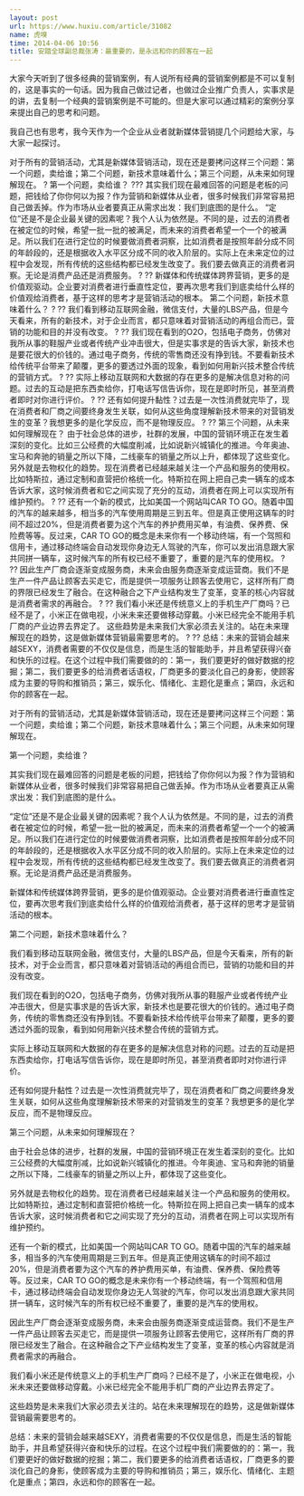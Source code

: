 ```yaml
---
layout: post
url: https://www.huxiu.com/article/31082
name: 虎嗅
time: 2014-04-06 10:56
title: 安踏全球副总裁张涛：最重要的，是永远和你的顾客在一起
---
```

大家今天听到了很多经典的营销案例，有人说所有经典的营销案例都是不可以复制的，这是事实的一句话。因为我自己做过记者，也做过企业推广负责人，实事求是的讲，去复制一个经典的营销案例是不可能的。但是大家可以通过精彩的案例分享来提出自己的思考和问题。

我自己也有思考，我今天作为一个企业从业者就新媒体营销提几个问题给大家，与大家一起探讨。

对于所有的营销活动，尤其是新媒体营销活动，现在还是要拷问这样三个问题：第一个问题，卖给谁；第二个问题，新技术意味着什么；第三个问题，从未来如何理解现在。 ? 第一个问题，卖给谁？ ??? 其实我们现在最难回答的问题是老板的问题，把钱给了你你何以为报？作为营销和新媒体从业者，很多时候我们非常容易把自己做丢掉。作为市场从业者要真正从需求出发：我们到底图的是什么。 “定位”还是不是企业最关键的因素呢？我个人认为依然是。不同的是，过去的消费者在被定位的时候，希望一批一批的被满足，而未来的消费者希望一个一个的被满足。所以我们在进行定位的时候要做消费者洞察，比如消费者是按照年龄分成不同的年龄段的，还是根据收入水平区分成不同的收入阶层的。实际上在未来定位的过程中会发现，所有传统的这些结构都已经发生改变了。我们要去做真正的消费者洞察。无论是消费产品还是消费服务。 ? ?? 新媒体和传统媒体跨界营销，更多的是价值观驱动。企业要对消费者进行垂直性定位，要再次思考我们到底卖给什么样的价值观给消费者，基于这样的思考才是营销活动的根本。 第二个问题，新技术意味着什么？ ? ?? 我们看到移动互联网金融，微信支付，大量的LBS产品，但是今天看来，所有的新技术，对于企业而言，都只意味着对营销活动的再组合而已，营销的功能和目的并没有改变。 ? ?? 我们现在看到的O2O，包括电子商务，仿佛对我所从事的鞋服产业或者传统产业冲击很大，但是实事求是的告诉大家，新技术也是要花很大的价钱的。通过电子商务，传统的零售商还没有挣到钱。不要看新技术给传统平台带来了颠覆，更多的要透过外面的现象，看到如何用新兴技术整合传统的营销方式。 ? ?? 实际上移动互联网和大数据的存在更多的是解决信息对称的问题。过去的互动是把东西卖给你，打电话写信告诉你，现在是即时所见，甚至消费者即时对你进行评价。 ? ?? 还有如何提升黏性？过去是一次性消费就完毕了，现在消费者和厂商之间要终身发生关联，如何从这些角度理解新技术带来的对营销发生的变革？我想更多的是化学反应，而不是物理反应。 ? ?? 第三个问题，从未来如何理解现在？ 由于社会总体的进步，社群的发展，中国的营销环境正在发生着深刻的变化。比如三公经费的大幅度削减，比如说新兴城镇化的推进。今年奥迪、宝马和奔驰的销量之所以下降，二线豪车的销量之所以上升，都体现了这些变化。 另外就是去物权化的趋势。现在消费者已经越来越关注一个产品和服务的使用权。比如特斯拉，通过定制和直营把价格统一化。特斯拉在网上把自己卖一辆车的成本告诉大家，这时候消费者和它之间实现了充分的互动，消费者在网上可以实现所有维护预约。 ? ?? 还有一个新的模式，比如美国一个网站叫CAR TO GO。随着中国的汽车的越来越多，相当多的汽车使用周期是三到五年。但是真正使用这辆车的时间不超过20%，但是消费者要为这个汽车的养护费用买单，有油费、保养费、保险费等等。反过来，CAR TO GO的概念是未来你有一个移动终端，有一个驾照和信用卡，通过移动终端会自动发现你身边无人驾驶的汽车，你可以发出消息跟大家共同拼一辆车，这时候汽车的所有权已经不重要了，重要的是汽车的使用权。 ? ?? 因此生产厂商会逐渐变成服务商，未来会由服务商逐渐变成运营商。我们不是生产一件产品让顾客去买走它，而是提供一项服务让顾客去使用它，这样所有厂商的界限已经发生了融合。在这种融合之下产业结构发生了变革，变革的核心内容就是消费者需求的再融合。 ? ?? 我们看小米还是传统意义上的手机生产厂商吗？已经不是了，小米正在做电视，小米未来还要做移动穿戴。小米已经完全不能用手机厂商的产业边界去界定了。 这些趋势是未来我们大家必须去关注的。站在未来理解现在的趋势，这是做新媒体营销最需要思考的。 ? ?? 总结：未来的营销会越来越SEXY，消费者需要的不仅仅是信息，而是生活的智能助手，并且希望获得兴奋和快乐的过程。在这个过程中我们需要做的的：第一，我们要更好的做好数据的挖掘；第二，我们要更多的给消费者话语权，厂商更多的要淡化自己的身影，使顾客成为主要的导购和推销员；第三，娱乐化、情绪化、主题化是重点；第四，永远和你的顾客在一起。

对于所有的营销活动，尤其是新媒体营销活动，现在还是要拷问这样三个问题：第一个问题，卖给谁；第二个问题，新技术意味着什么；第三个问题，从未来如何理解现在。

第一个问题，卖给谁？

其实我们现在最难回答的问题是老板的问题，把钱给了你你何以为报？作为营销和新媒体从业者，很多时候我们非常容易把自己做丢掉。作为市场从业者要真正从需求出发：我们到底图的是什么。

“定位”还是不是企业最关键的因素呢？我个人认为依然是。不同的是，过去的消费者在被定位的时候，希望一批一批的被满足，而未来的消费者希望一个一个的被满足。所以我们在进行定位的时候要做消费者洞察，比如消费者是按照年龄分成不同的年龄段的，还是根据收入水平区分成不同的收入阶层的。实际上在未来定位的过程中会发现，所有传统的这些结构都已经发生改变了。我们要去做真正的消费者洞察。无论是消费产品还是消费服务。

新媒体和传统媒体跨界营销，更多的是价值观驱动。企业要对消费者进行垂直性定位，要再次思考我们到底卖给什么样的价值观给消费者，基于这样的思考才是营销活动的根本。

第二个问题，新技术意味着什么？

我们看到移动互联网金融，微信支付，大量的LBS产品，但是今天看来，所有的新技术，对于企业而言，都只意味着对营销活动的再组合而已，营销的功能和目的并没有改变。

我们现在看到的O2O，包括电子商务，仿佛对我所从事的鞋服产业或者传统产业冲击很大，但是实事求是的告诉大家，新技术也是要花很大的价钱的。通过电子商务，传统的零售商还没有挣到钱。不要看新技术给传统平台带来了颠覆，更多的要透过外面的现象，看到如何用新兴技术整合传统的营销方式。

实际上移动互联网和大数据的存在更多的是解决信息对称的问题。过去的互动是把东西卖给你，打电话写信告诉你，现在是即时所见，甚至消费者即时对你进行评价。

还有如何提升黏性？过去是一次性消费就完毕了，现在消费者和厂商之间要终身发生关联，如何从这些角度理解新技术带来的对营销发生的变革？我想更多的是化学反应，而不是物理反应。

第三个问题，从未来如何理解现在？

由于社会总体的进步，社群的发展，中国的营销环境正在发生着深刻的变化。比如三公经费的大幅度削减，比如说新兴城镇化的推进。今年奥迪、宝马和奔驰的销量之所以下降，二线豪车的销量之所以上升，都体现了这些变化。

另外就是去物权化的趋势。现在消费者已经越来越关注一个产品和服务的使用权。比如特斯拉，通过定制和直营把价格统一化。特斯拉在网上把自己卖一辆车的成本告诉大家，这时候消费者和它之间实现了充分的互动，消费者在网上可以实现所有维护预约。

还有一个新的模式，比如美国一个网站叫CAR TO GO。随着中国的汽车的越来越多，相当多的汽车使用周期是三到五年。但是真正使用这辆车的时间不超过20%，但是消费者要为这个汽车的养护费用买单，有油费、保养费、保险费等等。反过来，CAR TO GO的概念是未来你有一个移动终端，有一个驾照和信用卡，通过移动终端会自动发现你身边无人驾驶的汽车，你可以发出消息跟大家共同拼一辆车，这时候汽车的所有权已经不重要了，重要的是汽车的使用权。

因此生产厂商会逐渐变成服务商，未来会由服务商逐渐变成运营商。我们不是生产一件产品让顾客去买走它，而是提供一项服务让顾客去使用它，这样所有厂商的界限已经发生了融合。在这种融合之下产业结构发生了变革，变革的核心内容就是消费者需求的再融合。

我们看小米还是传统意义上的手机生产厂商吗？已经不是了，小米正在做电视，小米未来还要做移动穿戴。小米已经完全不能用手机厂商的产业边界去界定了。

这些趋势是未来我们大家必须去关注的。站在未来理解现在的趋势，这是做新媒体营销最需要思考的。

总结：未来的营销会越来越SEXY，消费者需要的不仅仅是信息，而是生活的智能助手，并且希望获得兴奋和快乐的过程。在这个过程中我们需要做的的：第一，我们要更好的做好数据的挖掘；第二，我们要更多的给消费者话语权，厂商更多的要淡化自己的身影，使顾客成为主要的导购和推销员；第三，娱乐化、情绪化、主题化是重点；第四，永远和你的顾客在一起。

